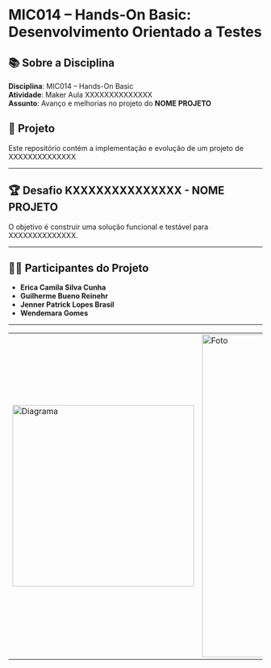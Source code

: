 # MIC014 – Hands-On Basic: Desenvolvimento Orientado a Testes  

## 📚 Sobre a Disciplina  
**Disciplina**: MIC014 – Hands-On Basic  
**Atividade**: Maker Aula XXXXXXXXXXXXXX  
**Assunto**: Avanço e melhorias no projeto do **NOME PROJETO**

## 🚀 Projeto  
Este repositório contém a implementação e evolução de um projeto de XXXXXXXXXXXXXX

---

## 🏆 Desafio KXXXXXXXXXXXXXX - NOME PROJETO
O objetivo é construir uma solução funcional e testável para XXXXXXXXXXXXXX.

---

## 👩‍💻 Participantes do Projeto  
- **Erica Camila Silva Cunha**  
- **Guilherme Bueno Reinehr**  
- **Jenner Patrick Lopes Brasil**  
- **Wendemara Gomes**

---

|   |   |
|----------|----------|
| <img src="" alt="Diagrama" width="360">|<img src="" alt="Foto" width="640"> |




